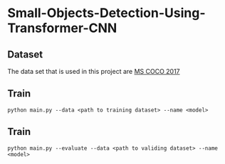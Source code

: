 # Small-Objects-Detection-Using-Transformer-CNN
## Dataset
The data set that is used in this project are [MS COCO 2017](https://cocodataset.org/#download)
## Train
```
python main.py --data <path to training dataset> --name <model>
```

## Train
```
python main.py --evaluate --data <path to validing dataset> --name <model>
```
